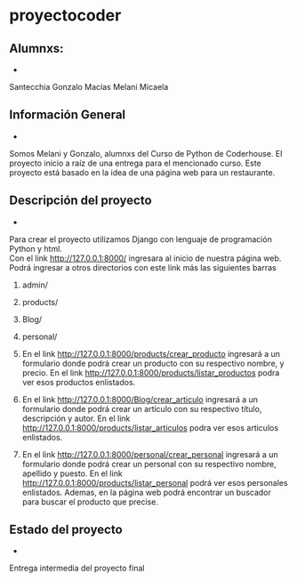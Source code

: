 # proyectocoder
## Alumnxs:
*
Santecchia  Gonzalo 
Macías Melani Micaela

## Información General
*
Somos Melani y Gonzalo, alumnxs del Curso de Python de Coderhouse. El proyecto inicio a raíz de una entrega para el mencionado curso. 
Este proyecto está basado en la idea de una página web para un restaurante.
## Descripción del proyecto
*
Para crear el proyecto utilizamos Django con lenguaje de programación Python y html.  
Con el link http://127.0.0.1:8000/ ingresara al inicio de nuestra página web. Podrá ingresar a otros directorios con este link más las siguientes barras
1.	admin/
2.	products/
3.	Blog/
4.	personal/

2. En el link http://127.0.0.1:8000/products/crear_producto ingresará a un formulario donde podrá crear un producto con su respectivo nombre, y precio. En el link http://127.0.0.1:8000/products/listar_productos podra ver esos productos enlistados. 
3. En el link http://127.0.0.1:8000/Blog/crear_articulo ingresará a un formulario donde podrá crear un artículo con su respectivo título, descripción y autor. En el link http://127.0.0.1:8000/products/listar_articulos podra ver esos articulos enlistados. 
4. En el link http://127.0.0.1:8000/personal/crear_personal ingresará a un formulario donde podrá crear un personal con su respectivo nombre, apellido y puesto. En el link http://127.0.0.1:8000/products/listar_personal podrá ver esos personales enlistados. 
Ademas, en la página web podrá encontrar un buscador para buscar el producto que precise.

## Estado del proyecto
*
Entrega intermedia del proyecto final
